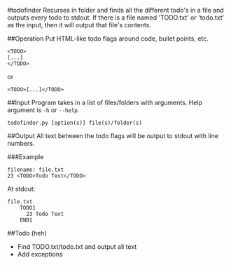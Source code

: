 #todofinder
Recurses in folder and finds all the different todo's in a file and outputs every todo to stdout. If there is a file named 'TODO.txt' or 'todo.txt' as the input, then it will output that file's contents. 

##Operation
Put HTML-like todo flags around code, bullet points, etc.

```
<TODO>
[...]
</TODO>
```
or
```
<TODO>[...]</TODO>
```

##Input
Program takes in a list of files/folders with arguments. Help argument is `-h` or `--help`.

```
todofinder.py [option(s)] file(s)/folder(s)
```

##Output
All text between the todo flags will be output to stdout with line numbers.

###Example
```
filename: file.txt
23 <TODO>Todo Text</TODO>
```
At stdout:
```
file.txt
	TODO1
	  23 Todo Text
	END1
```

##Todo
(heh)
<ul>
<li>Find TODO.txt/todo.txt and output all text</li>
<li>Add exceptions</li>
</ul>
